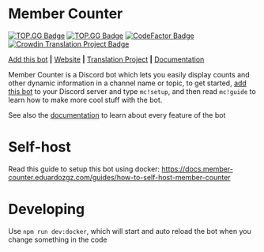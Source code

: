 # Member Counter

[![TOP.GG Badge](https://discordbots.org/api/widget/servers/478567255198662656.svg)](https://discordbots.org/bot/478567255198662656)
[![TOP.GG Badge](https://discord.com/api/guilds/614777317733957632/widget.png?style=shield)](https://discord.gg/g4MfV6N)
[![CodeFactor Badge](https://www.codefactor.io/repository/github/eduardozgz/member-counter-bot/badge)](https://www.codefactor.io/repository/github/eduardozgz/member-counter-bot)
[![Crowdin Translation Project Badge](https://badges.crowdin.net/member-counter-bot/localized.svg)](https://crowdin.com/project/member-counter-bot)

[Add this bot](https://discord.com/oauth2/authorize?client_id=478567255198662656&permissions=269872215&scope=bot) **|** [Website](https://member-counter.eduardozgz.com/) **|** [Translation Project](https://crowdin.com/project/member-counter-bot) **|** [Documentation](https://eduardozgz.gitbook.io/member-counter/)

Member Counter is a Discord bot which lets you easily display counts and other dynamic information in a channel name or topic, to get started, [add this bot](https://discord.com/oauth2/authorize?client_id=478567255198662656&permissions=269872215&scope=bot) to your Discord server and type `mc!setup`, and then read `mc!guide` to learn how to make more cool stuff with the bot.

See also the [documentation](https://eduardozgz.gitbook.io/member-counter/) to learn about every feature of the bot

# Self-host
Read this guide to setup this bot using docker: https://docs.member-counter.eduardozgz.com/guides/how-to-self-host-member-counter

# Developing
Use `npm run dev:docker`, which will start and auto reload the bot when you change something in the code
